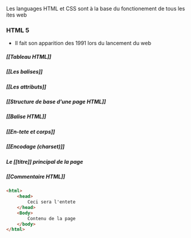 
Les languages HTML et CSS sont à la base du fonctionement de tous les ites web 
### HTML 5 
- Il fait son apparition des 1991 lors du lancement du web  

##### [[Tableau HTML]]
##### [[Les balises]]

##### [[Les attributs]] 

##### [[Structure de base d'une page HTML]] 

##### [[Balise HTML]]

##### [[En-tete et corps]]

##### [[Encodage (charset)]] 

##### Le [[titre]] principal de la page 

##### [[Commentaire HTML]]

```html
<html> 
	<head> 
		Ceci sera l'entete 
	</head> 
	<Body> 
		Contenu de la page 
	</body> 
</html> 
```


 

 



 

 

 

 


